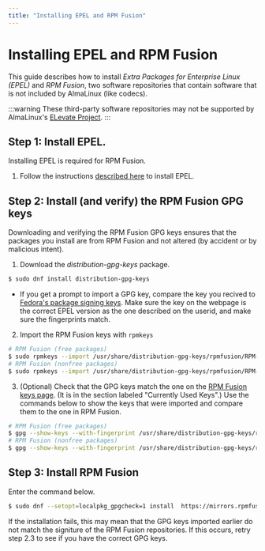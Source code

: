 ```yaml
---
title: "Installing EPEL and RPM Fusion"
---
```


# Installing EPEL and RPM Fusion

This guide describes how to install _Extra Packages for Enterprise Linux (EPEL)_ and _RPM Fusion_, two software repositories that contain software that is not included by AlmaLinux (like codecs).

:::warning
These third-party software repositories may not be supported by AlmaLinux's [ELevate Project](/elevate/).
:::

## Step 1: Install EPEL. 
Installing EPEL is required for RPM Fusion.
1. Follow the instructions [described here](/repos/Extras) to install EPEL.

	
## Step 2: Install (and verify) the RPM Fusion GPG keys
Downloading and verifying the RPM Fusion GPG keys ensures that the packages you install are from RPM Fusion and not altered (by accident or by malicious intent).
1. Download the _distribution-gpg-keys_ package. 
```bash
$ sudo dnf install distribution-gpg-keys
```
- If you get a prompt to import a GPG key, compare the key you recived to [Fedora's package signing keys](https://fedoraproject.org/security/). Make sure the key on the webpage is the correct EPEL version as the one described on the userid, and make sure the fingerprints match.
2. Import the RPM Fusion keys with `rpmkeys`
```bash
# RPM Fusion (free packages)
$ sudo rpmkeys --import /usr/share/distribution-gpg-keys/rpmfusion/RPM-GPG-KEY-rpmfusion-free-el-$(rpm -E %rhel)
# RPM Fusion (nonfree packages)
$ sudo rpmkeys --import /usr/share/distribution-gpg-keys/rpmfusion/RPM-GPG-KEY-rpmfusion-nonfree-el-$(rpm -E %rhel)
```
3. (Optional) Check that the GPG keys match the one on the [RPM Fusion keys page](https://rpmfusion.org/keys). (It is in the section labeled "Currently Used Keys".) Use the commands below to show the keys that were imported and compare them to the one in RPM Fusion.
```bash
# RPM Fusion (free packages)
$ gpg --show-keys --with-fingerprint /usr/share/distribution-gpg-keys/rpmfusion/RPM-GPG-KEY-rpmfusion-free-el-$(rpm -E %rhel)
# RPM Fusion (nonfree packages)
$ gpg --show-keys --with-fingerprint /usr/share/distribution-gpg-keys/rpmfusion/RPM-GPG-KEY-rpmfusion-nonfree-el-$(rpm -E %rhel)
```

## Step 3: Install RPM Fusion
Enter the command below.
```bash
$ sudo dnf --setopt=localpkg_gpgcheck=1 install  https://mirrors.rpmfusion.org/free/el/rpmfusion-free-release-$(rpm -E %rhel).noarch.rpm https://mirrors.rpmfusion.org/nonfree/el/rpmfusion-nonfree-release-$(rpm -E %rhel).noarch.rpm
```
If the installation fails, this may mean that the GPG keys imported earlier do not match the signiture of the RPM Fusion repositories. If this occurs, retry step 2.3 to see if you have the correct GPG keys. 
